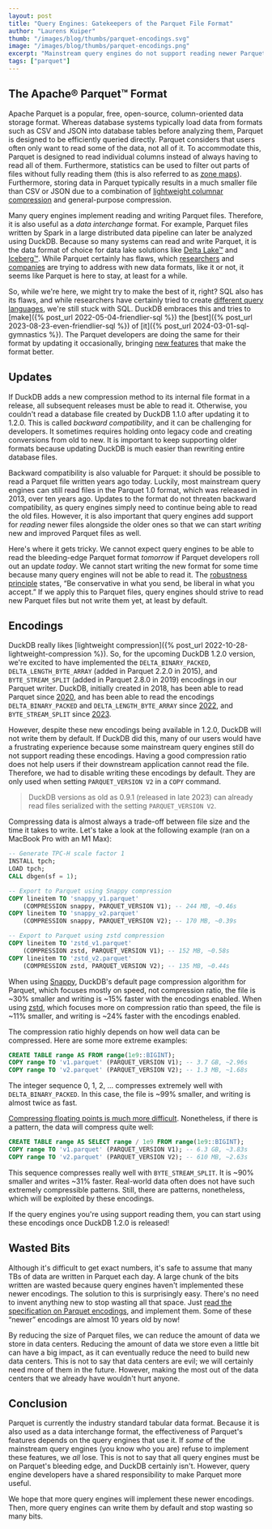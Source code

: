 ```yaml
---
layout: post
title: "Query Engines: Gatekeepers of the Parquet File Format"
author: "Laurens Kuiper"
thumb: "/images/blog/thumbs/parquet-encodings.svg"
image: "/images/blog/thumbs/parquet-encodings.png"
excerpt: "Mainstream query engines do not support reading newer Parquet encodings, forcing systems like DuckDB to default to writing older encodings, thereby sacrificing compression."
tags: ["parquet"]
---
```


## The Apache® Parquet™ Format

Apache Parquet is a popular, free, open-source, column-oriented data storage format.
Whereas database systems typically load data from formats such as CSV and JSON into database tables before analyzing them, Parquet is designed to be efficiently queried directly.
Parquet considers that users often only want to read some of the data, not all of it.
To accommodate this, Parquet is designed to read individual columns instead of always having to read all of them.
Furthermore, statistics can be used to filter out parts of files without fully reading them (this is also referred to as [zone maps](https://www.vldb.org/conf/1998/p476.pdf)).
Furthermore, storing data in Parquet typically results in a much smaller file than CSV or JSON due to a combination of [lightweight columnar compression](https://ir.cwi.nl/pub/15564/15564B.pdf) and general-purpose compression.

Many query engines implement reading and writing Parquet files.
Therefore, it is also useful as a _data interchange_ format.
For example, Parquet files written by Spark in a large distributed data pipeline can later be analyzed using DuckDB.
Because so many systems can read and write Parquet, it is the data format of choice for data lake solutions like [Delta Lake™](https://delta.io) and [Iceberg™](https://iceberg.apache.org).
While Parquet certainly has flaws, which [researchers](https://github.com/cwida/FastLanes) and [companies](https://github.com/facebookincubator/nimble) are trying to address with new data formats, like it or not, it seems like Parquet is here to stay, at least for a while.

So, while we're here, we might try to make the best of it, right?
SQL also has its flaws, and while researchers have certainly tried to create [different query languages](https://en.wikipedia.org/wiki/QUEL_query_languages), we're still stuck with SQL.
DuckDB embraces this and tries to [make]({% post_url 2022-05-04-friendlier-sql %}) the [best]({% post_url 2023-08-23-even-friendlier-sql %}) of [it]({% post_url 2024-03-01-sql-gymnastics %}).
The Parquet developers are doing the same for their format by updating it occasionally, bringing [new features](https://github.com/apache/parquet-format/blob/master/CHANGES.md) that make the format better.

## Updates

If DuckDB adds a new compression method to its internal file format in a release, all subsequent releases must be able to read it.
Otherwise, you couldn't read a database file created by DuckDB 1.1.0 after updating it to 1.2.0.
This is called _backward compatibility_, and it can be challenging for developers.
It sometimes requires holding onto legacy code and creating conversions from old to new.
It is important to keep supporting older formats because updating DuckDB is much easier than rewriting entire database files.

Backward compatibility is also valuable for Parquet: it should be possible to read a Parquet file written years ago today.
Luckily, most mainstream query engines can still read files in the Parquet 1.0 format, which was released in 2013, over ten years ago.
Updates to the format do not threaten backward compatibility, as query engines simply need to continue being able to read the old files.
However, it is also important that query engines add support for _reading_ newer files alongside the older ones so that we can start _writing_ new and improved Parquet files as well.

Here's where it gets tricky.
We cannot expect query engines to be able to read the bleeding-edge Parquet format _tomorrow_ if Parquet developers roll out an update _today_.
We cannot start writing the new format for some time because many query engines will not be able to read it.
The [robustness principle](https://en.wikipedia.org/wiki/Robustness_principle) states, “Be conservative in what you send, be liberal in what you accept.”
If we apply this to Parquet files, query engines should strive to read new Parquet files but not write them yet, at least by default.

## Encodings

DuckDB really likes [lightweight compression]({% post_url 2022-10-28-lightweight-compression %}).
So, for the upcoming DuckDB 1.2.0 version, we're excited to have implemented the `DELTA_BINARY_PACKED`, `DELTA_LENGTH_BYTE_ARRAY` (added in Parquet 2.2.0 in 2015), and `BYTE_STREAM_SPLIT` (added in Parquet 2.8.0 in 2019) encodings in our Parquet writer.
DuckDB, initially created in 2018, has been able to read Parquet since [2020](https://github.com/duckdb/duckdb/pull/556), and has been able to read the encodings `DELTA_BINARY_PACKED` and `DELTA_LENGTH_BYTE_ARRAY` since [2022](https://github.com/duckdb/duckdb/pull/5457), and `BYTE_STREAM_SPLIT` since [2023](https://github.com/duckdb/duckdb/pull/9240).

However, despite these new encodings being available in 1.2.0, DuckDB will not write them by default.
If DuckDB did this, many of our users would have a frustrating experience because some mainstream query engines still do not support reading these encodings.
Having a good compression ratio does not help users if their downstream application cannot read the file.
Therefore, we had to disable writing these encodings by default.
They are only used when setting `PARQUET_VERSION V2` in a `COPY` command.

> DuckDB versions as old as 0.9.1 (released in late 2023) can already read files serialized with the setting `PARQUET_VERSION V2`.

Compressing data is almost always a trade-off between file size and the time it takes to write.
Let's take a look at the following example (ran on a MacBook Pro with an M1 Max):

```sql
-- Generate TPC-H scale factor 1
INSTALL tpch;
LOAD tpch;
CALL dbgen(sf = 1);

-- Export to Parquet using Snappy compression
COPY lineitem TO 'snappy_v1.parquet'
    (COMPRESSION snappy, PARQUET_VERSION V1); -- 244 MB, ~0.46s
COPY lineitem TO 'snappy_v2.parquet'
    (COMPRESSION snappy, PARQUET_VERSION V2); -- 170 MB, ~0.39s

-- Export to Parquet using zstd compression
COPY lineitem TO 'zstd_v1.parquet'
    (COMPRESSION zstd, PARQUET_VERSION V1); -- 152 MB, ~0.58s
COPY lineitem TO 'zstd_v2.parquet'
    (COMPRESSION zstd, PARQUET_VERSION V2); -- 135 MB, ~0.44s
```

When using [Snappy](https://github.com/google/snappy), DuckDB's default page compression algorithm for Parquet, which focuses mostly on speed, not compression ratio, the file is ~30% smaller and writing is ~15% faster with the encodings enabled.
When using [zstd](https://github.com/facebook/zstd), which focuses more on compression ratio than speed, the file is ~11% smaller, and writing is ~24% faster with the encodings enabled.

The compression ratio highly depends on how well data can be compressed.
Here are some more extreme examples:

```sql
CREATE TABLE range AS FROM range(1e9::BIGINT);
COPY range TO 'v1.parquet' (PARQUET_VERSION V1); -- 3.7 GB, ~2.96s
COPY range TO 'v2.parquet' (PARQUET_VERSION V2); -- 1.3 MB, ~1.68s
```

The integer sequence 0, 1, 2, ... compresses extremely well with `DELTA_BINARY_PACKED`.
In this case, the file is ~99% smaller, and writing is almost twice as fast.

[Compressing floating points is much more difficult](https://github.com/cwida/ALP).
Nonetheless, if there is a pattern, the data will compress quite well:

```sql
CREATE TABLE range AS SELECT range / 1e9 FROM range(1e9::BIGINT);
COPY range TO 'v1.parquet' (PARQUET_VERSION V1); -- 6.3 GB, ~3.83s
COPY range TO 'v2.parquet' (PARQUET_VERSION V2); -- 610 MB, ~2.63s
```

This sequence compresses really well with `BYTE_STREAM_SPLIT`.
It is ~90% smaller and writes ~31% faster.
Real-world data often does not have such extremely compressible patterns.
Still, there are patterns, nonetheless, which will be exploited by these encodings.

If the query engines you're using support reading them, you can start using these encodings once DuckDB 1.2.0 is released!

## Wasted Bits

Although it's difficult to get exact numbers, it's safe to assume that many TBs of data are written in Parquet each day.
A large chunk of the bits written are wasted because query engines haven't implemented these newer encodings.
The solution to this is surprisingly easy.
There's no need to invent anything new to stop wasting all that space.
Just [read the specification on Parquet encodings](https://parquet.apache.org/docs/file-format/data-pages/encodings/), and implement them.
Some of these “newer” encodings are almost 10 years old by now!

By reducing the size of Parquet files, we can reduce the amount of data we store in data centers.
Reducing the amount of data we store even a little bit can have a big impact, as it can eventually reduce the need to build new data centers.
This is not to say that data centers are evil; we will certainly need more of them in the future.
However, making the most out of the data centers that we already have wouldn't hurt anyone.

## Conclusion

Parquet is currently the industry standard tabular data format.
Because it is also used as a data interchange format, the effectiveness of Parquet's features depends on the query engines that use it.
If _some_ of the mainstream query engines (you know who you are) refuse to implement these features, we _all_ lose.
This is not to say that all query engines must be on Parquet's bleeding edge, and DuckDB certainly isn't.
However, query engine developers have a shared responsibility to make Parquet more useful.

We hope that more query engines will implement these newer encodings.
Then, more query engines can write them by default and stop wasting so many bits.
